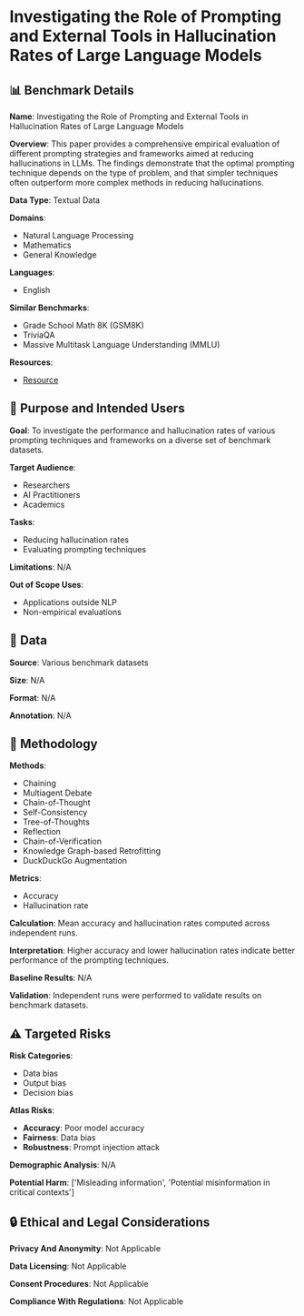 # Investigating the Role of Prompting and External Tools in Hallucination Rates of Large Language Models

## 📊 Benchmark Details

**Name**: Investigating the Role of Prompting and External Tools in Hallucination Rates of Large Language Models

**Overview**: This paper provides a comprehensive empirical evaluation of different prompting strategies and frameworks aimed at reducing hallucinations in LLMs. The findings demonstrate that the optimal prompting technique depends on the type of problem, and that simpler techniques often outperform more complex methods in reducing hallucinations.

**Data Type**: Textual Data

**Domains**:
- Natural Language Processing
- Mathematics
- General Knowledge

**Languages**:
- English

**Similar Benchmarks**:
- Grade School Math 8K (GSM8K)
- TriviaQA
- Massive Multitask Language Understanding (MMLU)

**Resources**:
- [Resource](arXiv:2410.19385v1)

## 🎯 Purpose and Intended Users

**Goal**: To investigate the performance and hallucination rates of various prompting techniques and frameworks on a diverse set of benchmark datasets.

**Target Audience**:
- Researchers
- AI Practitioners
- Academics

**Tasks**:
- Reducing hallucination rates
- Evaluating prompting techniques

**Limitations**: N/A

**Out of Scope Uses**:
- Applications outside NLP
- Non-empirical evaluations

## 💾 Data

**Source**: Various benchmark datasets

**Size**: N/A

**Format**: N/A

**Annotation**: N/A

## 🔬 Methodology

**Methods**:
- Chaining
- Multiagent Debate
- Chain-of-Thought
- Self-Consistency
- Tree-of-Thoughts
- Reflection
- Chain-of-Verification
- Knowledge Graph-based Retrofitting
- DuckDuckGo Augmentation

**Metrics**:
- Accuracy
- Hallucination rate

**Calculation**: Mean accuracy and hallucination rates computed across independent runs.

**Interpretation**: Higher accuracy and lower hallucination rates indicate better performance of the prompting techniques.

**Baseline Results**: N/A

**Validation**: Independent runs were performed to validate results on benchmark datasets.

## ⚠️ Targeted Risks

**Risk Categories**:
- Data bias
- Output bias
- Decision bias

**Atlas Risks**:
- **Accuracy**: Poor model accuracy
- **Fairness**: Data bias
- **Robustness**: Prompt injection attack

**Demographic Analysis**: N/A

**Potential Harm**: ['Misleading information', 'Potential misinformation in critical contexts']

## 🔒 Ethical and Legal Considerations

**Privacy And Anonymity**: Not Applicable

**Data Licensing**: Not Applicable

**Consent Procedures**: Not Applicable

**Compliance With Regulations**: Not Applicable
